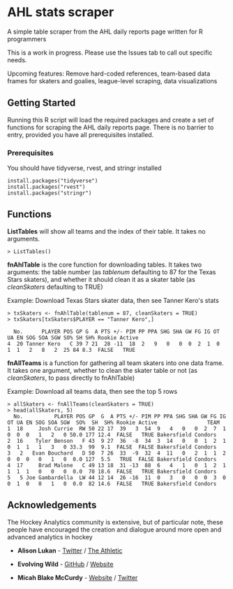 # AHL stats scraper
A simple table scraper from the AHL daily reports page written for R programmers
 
This is a work in progress. Please use the Issues tab to call out specific needs.

Upcoming features: Remove hard-coded references, team-based data frames for skaters and goalies, league-level scraping, data visualizations

## Getting Started
Running this R script will load the required packages and create a set of functions for scraping the AHL daily reports page. There is no barrier to entry, provided you have all prerequisites installed.

### Prerequisites
You should have tidyverse, rvest, and stringr installed
```
install.packages("tidyverse")
install.packages("rvest")
install.packages("stringr")
```

## Functions
**ListTables** will show all teams and the index of their table. It takes no arguments.
```
> ListTables()
```


**fnAhlTable** is the core function for downloading tables. It takes two arguments: the table number (as _tablenum_ defaulting to 87 for the Texas Stars skaters), and whether it should clean it as a skater table (as _cleanSkaters_ defaulting to TRUE)

Example: Download Texas Stars skater data, then see Tanner Kero's stats
```
> txSkaters <- fnAhlTable(tablenum = 87, cleanSkaters = TRUE)
> txSkaters[txSkaters$PLAYER == "Tanner Kero",]

  No.      PLAYER POS GP G  A PTS +/- PIM PP PPA SHG SHA GW FG IG OT UA EN SOG SOA SGW SO% SH SH% Rookie Active
4  20 Tanner Kero   C 39 7 21  28 -11  18  2   9   0   0  0  2  1  0  1  1   2   8   2  25 84 8.3  FALSE   TRUE
```

**fnAllTeams** is a function for gathering all team skaters into one data frame. It takes one argument, whether to clean the skater table or not (as _cleanSkaters_, to pass directly to fnAhlTable)

Example: Download all teams data, then see the top 5 rows
```
> allSkaters <- fnAllTeams(cleanSkaters = TRUE)
> head(allSkaters, 5)
  No.          PLAYER POS GP  G  A PTS +/- PIM PP PPA SHG SHA GW FG IG OT UA EN SOG SOA SGW  SO%  SH  SH% Rookie Active                TEAM
1  18     Josh Currie  RW 50 22 17  39   3  54  9   4   0   0  2  7  1  0  0  0   1   2   0 50.0 177 12.4  FALSE   TRUE Bakersfield Condors
2  16    Tyler Benson   F 43  9 27  36  -8  34  3  14   0   0  1  2  1  0  1  1   1   3   0 33.3  99  9.1  FALSE  FALSE Bakersfield Condors
3   2   Evan Bouchard   D 50  7 26  33  -9  32  4  11   0   2  1  1  2  0  0  0   0   1   0  0.0 127  5.5   TRUE  FALSE Bakersfield Condors
4  17     Brad Malone   C 49 13 18  31 -13  88  6   4   1   0  1  2  1  1  1  1   0   0   0  0.0  70 18.6  FALSE   TRUE Bakersfield Condors
5   5 Joe Gambardella  LW 44 12 14  26 -16  11  0   3   0   0  0  3  0  0  1  0   0   1   0  0.0  82 14.6  FALSE   TRUE Bakersfield Condors
```


## Acknowledgements
The Hockey Analytics community is extensive, but of particular note, these people have encouraged the creation and dialogue around more open and advanced analytics in hockey

* **Alison Lukan** - [Twitter](https://twitter.com/alisonl) / [The Athletic](https://theathletic.com/author/alison-lukan/)

* **Evolving Wild** - [GitHub](https://github.com/evolvingwild) / [Website](https://evolving-hockey.com/)

* **Micah Blake McCurdy** - [Website](https://hockeyviz.com/) / [Twitter](https://twitter.com/IneffectiveMath)





